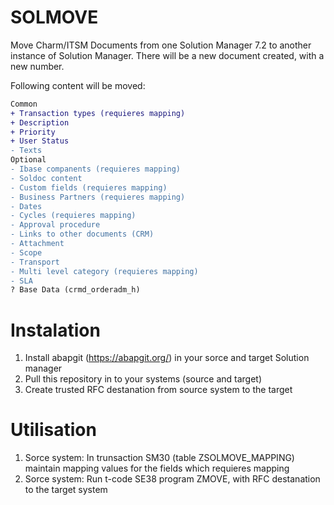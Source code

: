 # SOLMOVE
Move Charm/ITSM Documents from one Solution Manager 7.2 to another instance of Solution Manager. 
There will be a new document created, with a new number.

Following content will be moved:
```diff
Common
+ Transaction types (requieres mapping)
+ Description
+ Priority
+ User Status
- Texts
Optional
- Ibase companents (requieres mapping)
- Soldoc content
- Custom fields (requieres mapping)
- Business Partners (requieres mapping)
- Dates
- Cycles (requieres mapping)
- Approval procedure
- Links to other documents (CRM)
- Attachment
- Scope
- Transport
- Multi level category (requieres mapping)
- SLA
? Base Data (crmd_orderadm_h)
```

# Instalation
1) Install abapgit (https://abapgit.org/) in your sorce and target Solution manager
2) Pull this repository in to your systems (source and target)
3) Create trusted RFC destanation from source system to the target

# Utilisation
1)  Sorce system: In trunsaction SM30 (table ZSOLMOVE_MAPPING) maintain mapping values for the fields which requieres mapping
2)  Sorce system: Run t-code SE38 program ZMOVE, with RFC destanation to the target system 
